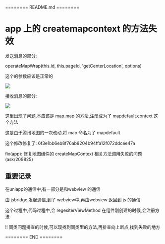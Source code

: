 ======== README.md ========

# app 上的 createmapcontext 的方法失效

发送消息的部分:

operateMapWrap(this.id, this.pageId, 'getCenterLocation', options)

这个的参数应该是正常的

![](https://yuhepicgo.oss-cn-beijing.aliyuncs.com/20250626142011693.png)

接收消息的部分:

![](https://yuhepicgo.oss-cn-beijing.aliyuncs.com/20250627111758862.png)

这里出现了问题,本应该是 map.map 的方法,注册成为了 mapdefault.context 这个方法

这是由于腾讯地图的一次改动,将 map 命名为了 mapdefault

这个修改修复了: 6f3e1bb6eb8f76ab8204b94ffa12f072ddcee47a

fix(app): 修复地图组件的 createMapContext 相关方法调用失败的问题(ask/209825)

## 重要记录

在uniapp的通信中,有一部分是和webview 的通信

由 jsbridge 发起通信,到了 webview中,再由webview 返回到 js 的通信

这个过程中,代码过程中,会 regesiterViewMethod 在组件刚创建的时候,会注册方法

!! 同类问题排查的时候,可以现找到同类型的方法,再排查向上断点,找到失败的地方

======== END ========
